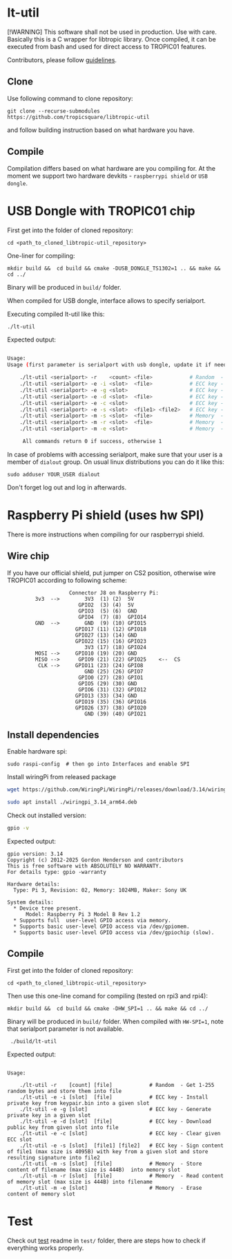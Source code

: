 # lt-util

[!WARNING]
This software shall not be used in production. Use with care. Basically this is a C wrapper for libtropic library. Once compiled, it can be executed from bash and used for direct access to TROPIC01 features. 

Contributors, please follow [guidelines](https://github.com/tropicsquare/libtropic-util/blob/main/CONTRIBUTING.md).

## Clone

Use following command to clone repository:
```
git clone --recurse-submodules https://github.com/tropicsquare/libtropic-util
```

and follow building instruction based on what hardware you have.


## Compile

Compilation differs based on what hardware are you compiling for. At the moment we support two hardware devkits - `raspberrypi shield` or `USB dongle`.

# USB Dongle with TROPIC01 chip

First get into the folder of cloned repository:
```
cd <path_to_cloned_libtropic-util_repository>
```

One-liner for compiling:
```
mkdir build &&  cd build && cmake -DUSB_DONGLE_TS1302=1 .. && make && cd ../
```

Binary will be produced in `build/` folder.

When compiled for USB dongle, interface allows to specify serialport.

Executing compiled lt-util like this:
```bash
./lt-util
```

Expected output:
```bash

Usage:
Usage (first parameter is serialport with usb dongle, update it if needed):

	./lt-util <serialport> -r    <count> <file>            # Random  - Get 1-255 random bytes and store them into file
	./lt-util <serialport> -e -i <slot>  <file>            # ECC key - Install private key from keypair.bin into a given slot
	./lt-util <serialport> -e -g <slot>                    # ECC key - Generate private key in a given slot
	./lt-util <serialport> -e -d <slot>  <file>            # ECC key - Download public key from given slot into file
	./lt-util <serialport> -e -c <slot>                    # ECC key - Clear given ECC slot
	./lt-util <serialport> -e -s <slot>  <file1> <file2>   # ECC key - Sign content of file1 (max size is 4095B) with key from a given slot and store resulting signature into file2
	./lt-util <serialport> -m -s <slot>  <file>            # Memory  - Store content of filename (max size is 444B)  into memory slot
	./lt-util <serialport> -m -r <slot>  <file>            # Memory  - Read content of memory slot (max size is 444B) into filename
	./lt-util <serialport> -m -e <slot>                    # Memory  - Erase content of memory slot

	 All commands return 0 if success, otherwise 1


```

In case of problems with accessing serialport, make sure that your user is a member of `dialout` group. On usual linux distributions you can do it like this:

```
sudo adduser YOUR_USER dialout
```

Don't forget log out and log in afterwards.


# Raspberry Pi shield (uses hw SPI)

There is more instructions when compiling for our raspberrypi shield.

## Wire chip

If you have our official shield, put jumper on CS2 position, otherwise wire TROPIC01 according to following scheme:

```
                    Connector J8 on Raspberry Pi:
         3v3  -->        3V3  (1) (2)  5V    
                       GPIO2  (3) (4)  5V    
                       GPIO3  (5) (6)  GND   
                       GPIO4  (7) (8)  GPIO14
         GND  -->        GND  (9) (10) GPIO15
                      GPIO17 (11) (12) GPIO18
                      GPIO27 (13) (14) GND   
                      GPIO22 (15) (16) GPIO23
                         3V3 (17) (18) GPIO24
         MOSI -->     GPIO10 (19) (20) GND   
         MISO -->      GPIO9 (21) (22) GPIO25    <--  CS
          CLK -->     GPIO11 (23) (24) GPIO8 
                         GND (25) (26) GPIO7 
                       GPIO0 (27) (28) GPIO1 
                       GPIO5 (29) (30) GND   
                       GPIO6 (31) (32) GPIO12
                      GPIO13 (33) (34) GND   
                      GPIO19 (35) (36) GPIO16
                      GPIO26 (37) (38) GPIO20
                         GND (39) (40) GPIO21

```

## Install dependencies

Enable hardware spi:

```
sudo raspi-config  # then go into Interfaces and enable SPI
```

Install wiringPi from released package

```bash
wget https://github.com/WiringPi/WiringPi/releases/download/3.14/wiringpi_3.14_arm64.deb

sudo apt install ./wiringpi_3.14_arm64.deb
```

Check out installed version:

```bash
gpio -v
```

Expected output:
```
gpio version: 3.14
Copyright (c) 2012-2025 Gordon Henderson and contributors
This is free software with ABSOLUTELY NO WARRANTY.
For details type: gpio -warranty

Hardware details:
  Type: Pi 3, Revision: 02, Memory: 1024MB, Maker: Sony UK

System details:
  * Device tree present.
      Model: Raspberry Pi 3 Model B Rev 1.2
  * Supports full  user-level GPIO access via memory.
  * Supports basic user-level GPIO access via /dev/gpiomem.
  * Supports basic user-level GPIO access via /dev/gpiochip (slow).

```

## Compile

First get into the folder of cloned repository:
```
cd <path_to_cloned_libtropic-util_repository>
```

Then use this one-line comand for compiling (tested on rpi3 and rpi4):
```
mkdir build &&  cd build && cmake -DHW_SPI=1 .. && make && cd ../
```
Binary will be produced in `build/` folder. When compiled with `HW-SPI=1`, note that serialport parameter is not available.

```
 ./build/lt-util
```

Expected output:
```

Usage:

	./lt-util -r    [count] [file]            # Random  - Get 1-255 random bytes and store them into file
	./lt-util -e -i [slot]  [file]            # ECC key - Install private key from keypair.bin into a given slot
	./lt-util -e -g [slot]                    # ECC key - Generate private key in a given slot
	./lt-util -e -d [slot]  [file]            # ECC key - Download public key from given slot into file
	./lt-util -e -c [slot]                    # ECC key - Clear given ECC slot
	./lt-util -e -s [slot]  [file1] [file2]   # ECC key - Sign content of file1 (max size is 4095B) with key from a given slot and store resulting signature into file2
	./lt-util -m -s [slot]  [file]            # Memory  - Store content of filename (max size is 444B)  into memory slot
	./lt-util -m -r [slot]  [file]            # Memory  - Read content of memory slot (max size is 444B) into filename
	./lt-util -m -e [slot]                    # Memory  - Erase content of memory slot

```

# Test

Check out [test](https://github.com/tropicsquare/libtropic-util/test/README.md) readme in `test/` folder, there are steps how to check if everything works properly.